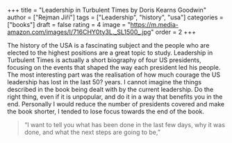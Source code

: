 +++
title = "Leadership in Turbulent Times by Doris Kearns Goodwin"
author = ["Rejman Jiří"]
tags = ["Leadership", "history", "usa"]
categories = ["books"]
draft = false
rating = 4
image = "https://m.media-amazon.com/images/I/716CHY0ty3L._SL1500_.jpg"
order = 2
+++

The history of the USA is a fascinating subject and the people who are elected to the highest positions are a great topic to study. Leadership in Turbulent Times is actually a short biography of four US presidents, focusing on the events that shaped the way each president led his people. The most interesting part was the realisation of how much courage the US leadership has lost in the last 50? years. I cannot imagine the things described in the book being dealt with by the current leadership. Do the right thing, even if it is unpopular, and do it in a way that benefits you in the end. Personally I would reduce the number of presidents covered and make the book shorter, I tended to lose focus towards the end of the book.

<!--more-->

> “I want to tell you what has been done in the last few days, why it was done, and what the next steps are going to be,”
